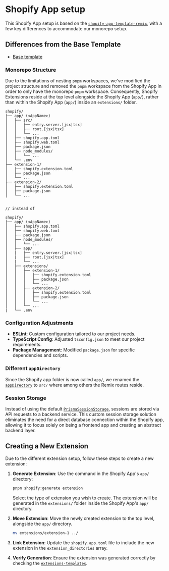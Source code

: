 # Shopify App setup

This Shopify App setup is based on the [`shopify-app-template-remix`](https://github.com/Shopify/shopify-app-template-remix), with a few key differences to accommodate our monorepo setup.

## Differences from the Base Template

- [Base template](https://github.com/Shopify/shopify-app-template-remix)

### Monorepo Structure

Due to the limitations of nesting `pnpm` workspaces, we've modified the project structure and removed the `pnpm` workspace from the Shopify App in order to only have the monorepo `pnpm` workspace. Consequently, Shopify Extensions reside at the top level alongside the Shopify App (`app/`), rather than within the Shopify App (`app/`) inside an `extensions/` folder.

```
shopify/
├── app/ (<AppName>)
│   ├── src/
│   │   ├── entry.server.[jsx|tsx]
│   │   ├── root.[jsx|tsx]
│   │   └── ...
│   ├── shopify.app.toml
│   ├── shopify.web.toml
│   ├── package.json
│   ├── node_modules/
│   │   └── ...
│   └── .env
├── extension-1/
│   ├── shopify.extension.toml
│   ├── package.json
│   └── ...
├── extension-2/
│   ├── shopify.extension.toml
│   ├── package.json
│   └── ...


// instead of

shopify/
├── app/ (<AppName>)
│   ├── shopify.app.toml
│   ├── shopify.web.toml
│   ├── package.json
│   ├── node_modules/
│   │   └── ...
│   ├── app/
│   |   ├── entry.server.[jsx|tsx]
│   |   ├── root.[jsx|tsx]
│   |   └── ...
│   ├── extensions/
│   │   ├── extension-1/
│   │   │   ├── shopify.extension.toml
│   │   │   ├── package.json
│   │   │   └── ...
│   │   ├── extension-2/
│   │   │   ├── shopify.extension.toml
│   │   │   ├── package.json
│   │   │   └── ...
│   │   └── ...
|   └── .env
```

### Configuration Adjustments

- **ESLint**: Custom configuration tailored to our project needs.
- **TypeScript Config**: Adjusted `tsconfig.json` to meet our project requirements.
- **Package Management**: Modified `package.json` for specific dependencies and scripts.

### Different `appDirectory`

Since the Shopify app folder is now called `app/`, we renamed the [`appDirectory`](https://remix.run/docs/en/main/file-conventions/remix-config#appdirectory) to `src/` where among others the Remix routes reside.

### Session Storage

Instead of using the default [`PrismaSessionStorage`](https://www.npmjs.com/package/@shopify/shopify-app-session-storage-prisma), sessions are stored via API requests to a backend service. This custom session storage solution eliminates the need for a direct database connection within the Shopify app, allowing it to focus solely on being a frontend app and creating an abstract backend layer.

## Creating a New Extension

Due to the different extension setup, follow these steps to create a new extension:

1. **Generate Extension**: Use the command in the Shopify App's `app/` directory:

   ```bash
   pnpm shopify:generate extension
   ```

   Select the type of extension you wish to create. The extension will be generated in the `extensions/` folder inside the Shopify App's `app/` directory.

2. **Move Extension**: Move the newly created extension to the top level, alongside the `app/` directory.

   ```bash
   mv extensions/extension-1 ../
   ```

3. **Link Extension**: Update the `shopify.app.toml` file to include the new extension in the `extension_directories` array.

4. **Verify Generation**: Ensure the extension was generated correctly by checking the [`extensions-templates`](https://github.com/Shopify/extensions-templates).
